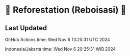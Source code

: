 
# 🌳 Reforestation (Reboisasi) 🌲

## Last Updated

GitHub Actions time: Wed Nov  6 13:25:31 UTC 2024

Indonesia/Jakarta time: Wed Nov  6 20:25:31 WIB 2024
